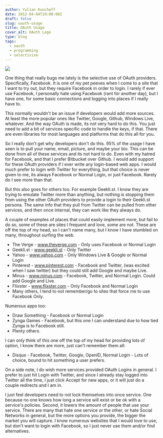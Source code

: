 ```yaml
---
author: Yulian Kuncheff
date: 2012-04-04T19:00:00Z
draft: false
slug: oauth-usage
title: OAuth Usage
cover_alt: OAuth Logo
type: blog
tags:
  - oauth
  - programming
  - selectivism
---
```


<img src="/images/${slug}/cover.png" transform-images="avif jxl webp png" />

One thing that really bugs me lately is the selective use of OAuth providers. Specifically, Facebook. It is one of my pet peeves when I come to a site that I want to try out, but they require Facebook in order to login. I rarely if ever use Facebook, I personally hate using Facebook (rant for another day), but I have one, for some basic connections and logging into places if I really have to.

This normally wouldn't be an issue if developers would add more sources. At least the more popular ones like Twitter, Google, Github, Windows Live, whatever. And the way OAuth is made, its not very hard to do this. You just need to add a bit of services specific code to handle the keys, if that. There are even libraries for most languages and platforms that do this all for you.

So I really don't get why developers don't do this. 95% of the usage I have seen is to pull your name, email, picture, and maybe your bio. This can be done from all of these services and its not hard to do. Even with my hatred for Facebook, and that I prefer Bitbucket over Github. I would add support for these OAuth providers if I ever write any login-based web apps. I would much prefer to login with Twitter for everything, but that choice is never given to me, its always Facebook or Normal Login, or just Facebook. Rarely do I see more than that.

But this also goes for others too. For example Geekli.st. I know they are trying to emulate Twitter more than anything, but nothing is stopping them from using the other OAuth providers to provide a login to their Geekli.st persona. The same info that they pull from Twitter can be pulled from other services, and then once internal, they can work like they always do.

A couple of examples of places that could easily implement more, but fail to do so, some of these are sites I frequent and love, some are not. These are off the top of my head, so I can't name many, but I know I have stumbled on many, throughout surfing the web.

* The Verge - www.theverge.com - Only uses Facebook or Normal Login
* Geekli.st - www.geekli.st - Only Twitter
* Yahoo - www.yahoo.com - Only Windows Live & Google or Normal Login
* Pinterest - www.pinterest.com - Facebook and Twitter, (was excited when I saw twitter) but they could still add Google and maybe Live.
* Minus - www.minus.com - Facebook, Twitter, and Normal Login. Could add Google and Live.
* Flixster - www.flixster.com - Only Facebook and Normal Login
* Many others, I tend to not remember/go to sites that force me to use Facebook Only.

Numerous apps too:

* Draw Something - Facebook or Normal Login
* Zynga Games - Facebook, but this one I can understand due to how tied Zynga is to Facebook still.
* Plenty others.

I can only think of this one off the top of my head for providing lots of option, I know there are more, just can't remember them all:

* Disqus - Facebook, Twitter, Google, OpenID, Normal Login - Lots of choice, bound to hit something a user prefers.

On a side note, I do wish more services provided OAuth Logins in general. I prefer to just hit Login with Twitter, and since I already stay logged into Twitter all the time, I just click Accept for new apps, or it will just do a couple redirects and I am in.

I just feel developers need to not lock themselves into once service. One because no one knows how long a service will exist or be ok with a service's policies. Second, it lowers the amount of people that use your service. There are many that hate one service or the other, or hate Social Networks in general, but the more options you provide, the bigger the market you will capture. I know numerous websites that I would love to use, but don't want to login with Facebook, so I just never use them and/or find alternatives.

